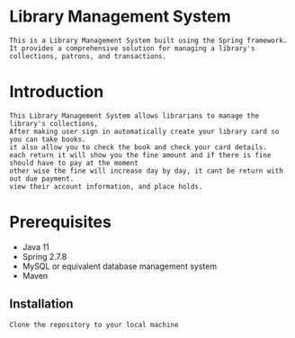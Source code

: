 

# **Library Management System**

    This is a Library Management System built using the Spring framework. It provides a comprehensive solution for managing a library's collections, patrons, and transactions.

# Introduction

    This Library Management System allows librarians to manage the library's collections,
    After making user sign in automatically create your library card so you can take books.
    it also allow you to check the book and check your card details.
    each return it will show you the fine amount and if there is fine should have to pay at the moment 
    other wise the fine will increase day by day, it cant be return with out due payment.
    view their account information, and place holds.

# Prerequisites

* Java 11
* Spring 2.7.8 
* MySQL or equivalent database management system
* Maven

## Installation

    Clone the repository to your local machine
